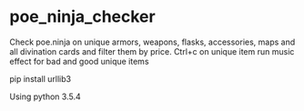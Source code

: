 # poe_ninja_checker
Check poe.ninja on unique armors, weapons, flasks, accessories, maps and all divination cards and filter them by price. Ctrl+c on unique item run music effect for bad and good unique items 

pip install urllib3

Using python 3.5.4